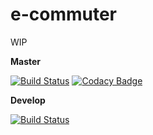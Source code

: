 # e-commuter
WIP

**Master**

[![Build Status](https://travis-ci.org/lcappuccio/e-commuter.svg?branch=master)](https://travis-ci.org/lcappuccio/e-commuter)
[![Codacy Badge](https://api.codacy.com/project/badge/Grade/ada9114fdc1a48ad93f6824fd40bbead)](https://www.codacy.com/app/lcappuccio/e-commuter?utm_source=github.com&amp;utm_medium=referral&amp;utm_content=lcappuccio/e-commuter&amp;utm_campaign=Badge_Grade)

**Develop**

[![Build Status](https://travis-ci.org/lcappuccio/e-commuter.svg?branch=develop)](https://travis-ci.org/lcappuccio/e-commuter)